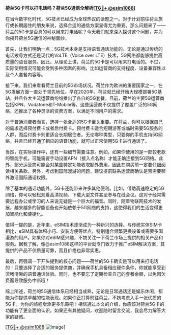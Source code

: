 **荷兰5G卡可以打电话吗？荷兰5G通信全解析[[TG💪+ @esim1088](https://t.me/s/esim1088)]**

在当今数字化时代，5G技术已经成为全球热议的话题之一。对于计划前往荷兰旅行或长期居住的朋友来说，选择合适的通信方案显得尤为重要。那么问题来了——荷兰的5G卡是否真的可以用来打电话呢？今天我们就来深入探讨这个问题，并为你揭开荷兰5G通信的神秘面纱。

首先，让我们明确一点：5G技术本身是支持语音通话功能的。无论是通过传统的电话拨号方式还是现代的VoLTE（Voice over LTE）技术，5G网络都能够提供高质量的语音服务。因此，从理论上讲，荷兰的5G卡是可以用来打电话的。不过，实际使用情况可能会受到多种因素的影响，比如运营商的支持程度、设备兼容性以及个人套餐内容等。

接下来，我们来看看荷兰目前的5G市场状况。荷兰作为欧洲的重要国家之一，在5G发展方面一直处于领先地位。早在2020年，荷兰就已经开始大规模部署5G基站，并且各大主流运营商纷纷推出了各自的5G套餐。目前，荷兰的主要5G运营商包括KPN、Vodafone和T-Mobile等。这些运营商不仅提供了覆盖广泛的5G网络，还推出了各种灵活的资费方案，以满足不同用户的需求。

对于普通消费者而言，选择一张合适的5G卡至关重要。在荷兰，你可以根据自己的需求选择预付费卡或者后付费卡。预付费卡适合短期游客或临时需要5G服务的人群，而后付费卡则更适合长期居住者。无论哪种类型，只要你的手机支持5G网络，并且已经开通了相应的语音功能，就可以正常使用5G卡进行通话了。

当然，在实际操作中，还有一些细节需要注意。例如，如果你使用的是一部较老款的智能手机，可能需要手动设置APN（接入点名称）才能正确连接到5G网络。此外，部分运营商可能会对某些特定功能收取额外费用，因此在购买前一定要仔细阅读相关条款。另外，考虑到国际漫游的问题，建议提前联系运营商确认是否需要额外激活国际通话权限。

除了基本的通话功能外，5G卡还能带来许多其他便利。比如，借助高速稳定的5G网络，你可以轻松观看高清视频、下载大型文件甚至参与在线会议。这对于经常需要远程办公或学习的人来说无疑是一个巨大的福音。同时，随着物联网技术的发展，越来越多的智能设备也开始依赖于5G网络的支持，这使得我们的生活变得更加智能化和便捷化。

值得一提的是，近年来，eSIM技术逐渐成为一种新兴的选择。与传统实体SIM卡相比，eSIM具有体积小巧、安装方便等优点，特别适合频繁更换设备或需要多国漫游的用户。如果你对eSIM感兴趣，不妨关注一下荷兰市场上提供的相关产品和服务。据我了解，像@esim1088这样的平台就专门致力于推广eSIM解决方案，其提供的产品不仅质量可靠，而且价格也非常实惠。

最后，再强调一下开头提到的核心问题——荷兰的5G卡确实是可以用来打电话的！只要选择了合适的服务提供商，并确保手机具备相应硬件条件，你就能享受到流畅清晰的语音通话体验。同时，也不要忘了定期检查自己的套餐余额，以免因欠费而导致服务中断哦！

综上所述，荷兰的5G通信体系已经相当成熟，无论是日常通话还是娱乐休闲，都能为你提供卓越的性能表现。如果你正打算前往荷兰，不妨考虑入手一张优质的5G卡，为你的旅程增添更多乐趣吧！相信通过本文的介绍，你应该对荷兰5G卡的功能有了更全面的认识。如果还有其他疑问，欢迎随时留言交流，我会尽力解答大家的疑惑。

[[TG💪+ @esim1088](https://t.me/s/esim1088) ![Image](https://i.postimg.cc/4NQfJmqS/Snipaste-2025-05-13-00-14-12.png)]